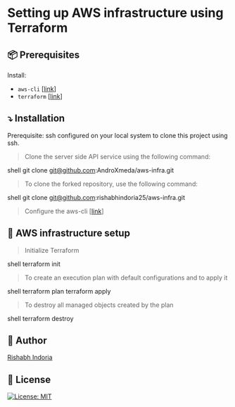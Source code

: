 # Setting up AWS infrastructure using Terraform

## :package: Prerequisites

Install:

- `aws-cli` [[link](https://docs.aws.amazon.com/cli/latest/userguide/getting-started-install.html)]
- `terraform` [[link](https://developer.hashicorp.com/terraform/downloads)]

## :arrow_heading_down: Installation

Prerequisite: ssh configured on your local system to clone this project using ssh.

> Clone the server side API service using the following command:

shell
git clone git@github.com:AndroXmeda/aws-infra.git


> To clone the forked repository, use the following command:

shell
git clone git@github.com:rishabhindoria25/aws-infra.git



> Configure the aws-cli [[link](https://docs.aws.amazon.com/cli/latest/userguide/cli-chap-configure.html)]


## :rocket: AWS infrastructure setup

>Initialize Terraform

shell
  terraform init


> To create an execution plan with default configurations and to apply it

shell
  terraform plan
  terraform apply


> To destroy all managed objects created by the plan
> 
shell
  terraform destroy


## :ninja: Author

[Rishabh Indoria](mailto:indoria.r@northeastern.edu)

## :scroll: License

[![License: MIT](https://img.shields.io/badge/License-MIT-blue.svg)](./LICENSE)
